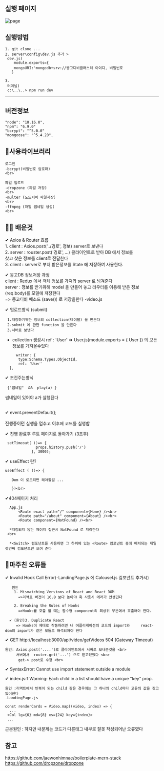 실행 페이지
---
![page](https://user-images.githubusercontent.com/46067837/111562701-fdc2ff00-87d9-11eb-9272-1211304e9506.png)

실행방법
---
```
1. git clone ...
2. server\config\dev.js 추가 >
 dev.js)
    module.exports={
    mongoURI:'mongodb+srv://몽고디비클러스터 아이디, 비밀번호
   }

3.
 터미널) 
 c:\..\..> npm run dev
```
---
버전정보
---
```
"node": "10.16.0",
"npm": "6.9.0"
"bcrypt": "^5.0.0"
"mongoose": "^5.4.20",
 ```


📕사용라이브러리 
---
 ```
로그인 
-bcrypt(비밀번호 암호화)
<br>
```

```
파일 업로드
-dropzone (파일 저장)
<br>
-multer (노드서버 파일저장)
<br>
-ffmpeg (파일 썸네일 생성)
<br>
```



👨‍💻 배운것 
---
  ✔ Axios & Router 흐름 <br>
      1. client : Axios.post('../경로', 정보) server로 보낸다 <br>
      2. server  : rouster.post('경로', ...) 클라이언트로 받아 DB 에서 정보를 <br>
          찾고 찾은 정보를 client로 전달한다<br>
      3. client : server로 부터 받은정보를 State 에 저장하여 사용한다.

  ✔ 몽고DB 정보저장 과정 <br>
    client : Redux 에서 객체 정보를 가져와 server 로 넘겨준다 <br>
    server : 정보를 받기위해 model 을 만을어 놓고 라우터를 이용해 받은 정보(req.body)를 모델에 저장한다  <br>
            => 몽고디비 메소드 (save()) 로 저장을한다 -video.js<br>

  ✔ 업로드방식 (submit)
     
     1.저장하기위한 정보의 collection(테이블) 을 만든다 
     2.submit 에 관한 function 을 만든다 
     3.서버로 보낸다 

  * collection 생성시  ref : 'User' => User.js(module.exports = { User }) 의 모든 정보를 가져올수있다 <br>
  ```
       writer: {
        type:Schema.Types.ObjectId,
        ref: 'User'
    },
  ```


  ✔ 조건주는방식 <br>
  ```
   {"썸네일"  &&  play(a) }
   ```
   썸네일이 있어야 a가 실행된다   
   <br>
   

  ✔ event.preventDefault();<br><br>
   진행중이던 실행을 멈추고 이후에 코드를 실행함  <br>

  ✔ 진행 완료후 루트 페이지로 돌아가기 (3초후)<br>
  ```
   setTimeout( ()=> {
                props.history.push('/')
              }, 3000);
  ```

  ✔ useEffect 란?
  ```
  useEffect ( ()=> {

     Dom 이 로드되면 해야할일 ... 

     })<br>
  ```
  ✔404페이지 처리 
  ```
    App.js 
        <Route exact path="/" component={Home} /><br>
        <Route path="/about" component={About} /><br>
        <Route component={NotFound} /><br>
  ```

      *지정되지 않는 페이지 접근시 NotFound 로 처리한다
     <br>
 
      *<Switch> 컴포넌트를 사용하면 그 하위에 있는 <Route> 컴포넌트 중에 매치되는 제일 첫번째 컴포넌트만 보여 준다
 

 🚫마주친 오류들 
 ---
  ✔  Invalid Hook Call Error(-LandingPage.js 에 Calousel.js 컴포넌트 추가시)
       
       원인 
        1. Mismatching Versions of React and React DOM
          =>리액트 버전이 16.8 보다 높아야 훅 사용시 에러가 안생긴다

        2. Breaking the Rules of Hooks
          =>Hooks를 호출 할 때는 함수형 component의 최상위 부분에서 호출해야 한다.

      ✔ (원인)3. Duplicate React
         => Hooks이 제대로 작동하려면 내 어플리케이션의 코드의 import와     react-dom의 import가 같은 모듈로 해석되어야 한다



 ✔ GET http://localhost:3000/api/video/getVideos 504 (Gateway Timeout)<br>
 ```
 원인: Axios.post('....')로 클라이언트에서 서버로 보내준것을 <br>
      서버에서  router.get('...') 으로 받고있었다 <br>
       get-> post로 수정 <br>
  ```

 ✔ SyntaxError: Cannot use import statement outside a module

  
 ✔ index.js:1 Warning: Each child in a list should have a unique "key" prop.<br>
 ```
 원인 :리액트에서 반복이 되는 child 같은 경우에는 그 하나의 child마다 고유의 값을 갖고 있어한다 
 -LandingPage.js 

 const renderCards = Video.map((video, index) => {
   ...
  <Col lg={6} md={8} xs={24} key={index}>
  ...

```

 근본원인 : 하지만 내문제는 코드가 다른태그 내부로 잘못 작성되어난 오류였다
 

  참고
 ---
 https://github.com/jaewonhimnae/boilerplate-mern-stack<br>
 https://github.com/dropzone/dropzone
 

 




 




       
